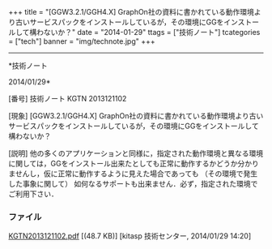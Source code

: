 ﻿+++
title = "[GGW3.2.1/GGH4.X] GraphOn社の資料に書かれている動作環境より古いサービスパックをインストールしているが，その環境にGGをインストールして構わないか？"
date = "2014-01-29"
ttags = ["技術ノート"]
tcategories = ["tech"]
banner = "img/technote.jpg"
+++

-----------------------------------------------------------------------------------------------------------------------------

*技術ノート

2014/01/29*


[番号]
技術ノート KGTN 2013121102

[現象]
[GGW3.2.1/GGH4.X]
GraphOn社の資料に書かれている動作環境より古いサービスパックをインストールしているが，その環境にGGをインストールして構わないか？

[説明]
他の多くのアプリケーションと同様に，指定された動作環境と異なる環境に関しては，GGをインストール出来たとしても正常に動作するかどうか分かりませんし，仮に正常に動作するように見えた場合であっても
（その環境で発生した事象に関して）
如何なるサポートも出来ません．必ず，指定された環境でご利用下さい．


### ファイル

 
 


[KGTN2013121102.pdf](http://techreport.kitasp.net/attachments/download/1453/KGTN2013121102.pdf)
 [(48.7 KB)] [kitasp 技術センター, 2014/01/29
14:20]


 


 

